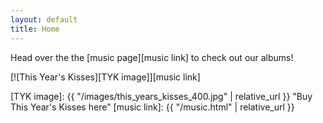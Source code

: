 ```yaml
---
layout: default
title: Home
---
```


Head over the the [music page][music link] to check out our albums!

[![This Year's Kisses][TYK image]][music link]

[TYK image]: {{ "/images/this_years_kisses_400.jpg" | relative_url }} "Buy This Year's Kisses here"
[music link]: {{ "/music.html" | relative_url }}

